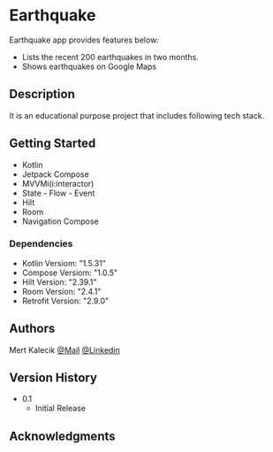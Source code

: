 # Earthquake

Earthquake app provides features below:
* Lists the recent 200 earthquakes in two months.
* Shows earthquakes on Google Maps

## Description

It is an educational purpose project that includes following tech stack.

## Getting Started
* Kotlin
* Jetpack Compose
* MVVMi(i:interactor)
* State - Flow - Event
* Hilt
* Room
* Navigation Compose


### Dependencies
* Kotlin Versiom: "1.5.31"
* Compose Versiom: "1.0.5"
* Hilt Version: "2.39.1"
* Room Version: "2.4.1"
* Retrofit Version: "2.9.0" 

## Authors

Mert Kalecik
[@Mail](mert.kalecik@hotmail.com)
[@Linkedin](https://www.linkedin.com/in/mert-kalecik-129202b5/)

## Version History

* 0.1
    * Initial Release

## Acknowledgments
